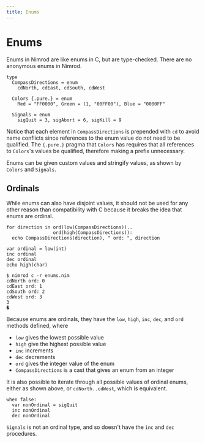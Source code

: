 ```yaml
---
title: Enums
---
```

# Enums
Enums in Nimrod are like enums in C, but are type-checked. There are no anonymous enums in Nimrod.

``` nimrod
type
  CompassDirections = enum
    cdNorth, cdEast, cdSouth, cdWest

  Colors {.pure.} = enum
    Red = "FF0000", Green = (1, "00FF00"), Blue = "0000FF"

  Signals = enum
    sigQuit = 3, sigAbort = 6, sigKill = 9
```
Notice that each element in `CompassDirections` is prepended with `cd` to avoid name conflicts since references to the enum value do not need to be qualified. The `{.pure.}` pragma that `Colors` has requires that all references to `Colors`'s values be qualified, therefore making a prefix unnecessary.

Enums can be given custom values and stringify values, as shown by `Colors` and `Signals`.

## Ordinals

While enums can also have disjoint values, it should not be used for any other reason than compatibility with C because it breaks the idea that enums are ordinal.

``` nimrod
for direction in ord(low(CompassDirections))..
                 ord(high(CompassDirections)):
  echo CompassDirections(direction), " ord: ", direction

var ordinal = low(int)
inc ordinal
dec ordinal
echo high(char)
```
```console
$ nimrod c -r enums.nim
cdNorth ord: 0
cdEast ord: 1
cdSouth ord: 2
cdWest ord: 3
3
�
```

Because enums are ordinals, they have the `low`, `high`, `inc`, `dec`, and `ord` methods defined, where

 - `low` gives the lowest possible value
 - `high` give the highest possible value
 - `inc` increments
 - `dec` decrements
 - `ord` gives the integer value of the enum
 - `CompassDirections` is a cast that gives an enum from an integer

It is also possible to iterate through all possible values of ordinal enums, either as shown above, or `cdNorth..cdWest`, which is equivalent.


``` nimrod
when false:
  var nonOrdinal = sigQuit
  inc nonOrdinal
  dec nonOrdinal
```

`Signals` is not an ordinal type, and so doesn't have the `inc` and `dec` procedures.